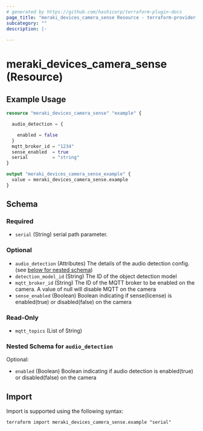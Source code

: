 ```yaml
---
# generated by https://github.com/hashicorp/terraform-plugin-docs
page_title: "meraki_devices_camera_sense Resource - terraform-provider-meraki"
subcategory: ""
description: |-
  
---
```


# meraki_devices_camera_sense (Resource)



## Example Usage

```terraform
resource "meraki_devices_camera_sense" "example" {

  audio_detection = {

    enabled = false
  }
  mqtt_broker_id = "1234"
  sense_enabled  = true
  serial         = "string"
}

output "meraki_devices_camera_sense_example" {
  value = meraki_devices_camera_sense.example
}
```

<!-- schema generated by tfplugindocs -->
## Schema

### Required

- `serial` (String) serial path parameter.

### Optional

- `audio_detection` (Attributes) The details of the audio detection config. (see [below for nested schema](#nestedatt--audio_detection))
- `detection_model_id` (String) The ID of the object detection model
- `mqtt_broker_id` (String) The ID of the MQTT broker to be enabled on the camera. A value of null will disable MQTT on the camera
- `sense_enabled` (Boolean) Boolean indicating if sense(license) is enabled(true) or disabled(false) on the camera

### Read-Only

- `mqtt_topics` (List of String)

<a id="nestedatt--audio_detection"></a>
### Nested Schema for `audio_detection`

Optional:

- `enabled` (Boolean) Boolean indicating if audio detection is enabled(true) or disabled(false) on the camera

## Import

Import is supported using the following syntax:

```shell
terraform import meraki_devices_camera_sense.example "serial"
```

